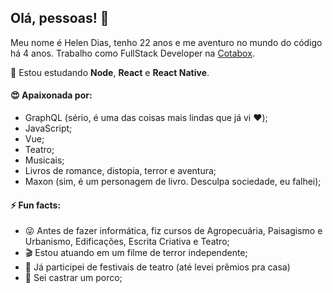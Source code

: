 ## Olá, pessoas! 👋

Meu nome é Helen Dias, tenho 22 anos e me aventuro no mundo do código há 4 anos.
Trabalho como FullStack Developer na [Cotabox](https://cotabox.com.br/).

🌱 Estou estudando **Node**, **React** e **React Native**.

#### :heart_eyes: Apaixonada por:
- GraphQL (sério, é uma das coisas mais lindas que já vi :heart:);
- JavaScript;
- Vue;
- Teatro;
- Musicais;
- Livros de romance, distopia, terror e aventura;
- Maxon (sim, é um personagem de livro. Desculpa sociedade, eu falhei);

#### ⚡ Fun facts:
- :stuck_out_tongue_winking_eye: Antes de fazer informática, fiz cursos de Agropecuária, Paisagismo e Urbanismo, Edificações, Escrita Criativa e Teatro;
- :clapper: Estou atuando em um filme de terror independente;
- :art: Já participei de festivais de teatro (até levei prêmios pra casa)
- :pig: Sei castrar um porco;


<!--
**HelenDias/HelenDias** is a ✨ _special_ ✨ repository because its `README.md` (this file) appears on your GitHub profile.

Here are some ideas to get you started:

- 🔭 I’m currently working on ...
- 🌱 I’m currently learning ...
- 👯 I’m looking to collaborate on ...
- 🤔 I’m looking for help with ...
- 💬 Ask me about ...
- 📫 How to reach me: ...
- 😄 Pronouns: ...
- ⚡ Fun fact: ...
-->
